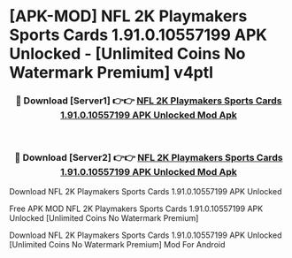 # [APK-MOD] NFL 2K Playmakers Sports Cards 1.91.0.10557199 APK Unlocked - [Unlimited Coins No Watermark Premium] v4ptl



<div align="center">
<h3>🔴 Download [Server1] 👉👉 <a href="https://momento.my/?title=NFL_2K_Playmakers_Sports_Cards_1.91.0.10557199_APK_Unlocked">NFL 2K Playmakers Sports Cards 1.91.0.10557199 APK Unlocked Mod Apk</a></h3><br>

<h3>🔴 Download [Server2] 👉👉 <a href="https://momento.my/?title=NFL_2K_Playmakers_Sports_Cards_1.91.0.10557199_APK_Unlocked">NFL 2K Playmakers Sports Cards 1.91.0.10557199 APK Unlocked Mod Apk</a></h3>
</div>



Download NFL 2K Playmakers Sports Cards 1.91.0.10557199 APK Unlocked 

Free APK MOD NFL 2K Playmakers Sports Cards 1.91.0.10557199 APK Unlocked [Unlimited Coins No Watermark Premium]

Download NFL 2K Playmakers Sports Cards 1.91.0.10557199 APK Unlocked [Unlimited Coins No Watermark Premium] Mod For Android
